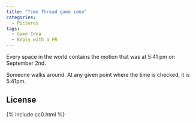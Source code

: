 ```yaml
---
title: "Time Thread game idea"
categories:
  - Pictures
tags:
  - Game Idea
  - Reply with a PR
---
```


Every space in the world contains the motion that was at 5:41 pm on September 2nd.

Someone walks around. At any given point where the time is checked, it is 5:41pm.

## License

{% include cc0.html %}